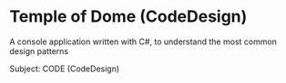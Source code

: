 <h1>Temple of Dome (CodeDesign)</h1>

<p>A console application written with C#, to understand the most common design patterns</p>

<p>Subject: CODE (CodeDesign)</p>
